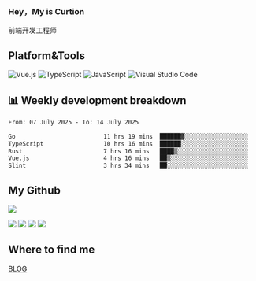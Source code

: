 ### Hey，My is Curtion
前端开发工程师
## Platform&Tools

![Vue.js](https://img.shields.io/badge/-Vue.js-4FC08D?style=flat-square&logo=Vue.js&logoColor=white)
![TypeScript](https://img.shields.io/badge/-TypeScript-007ACC?style=flat-square&logo=typescript&logoColor=white)
![JavaScript](https://img.shields.io/badge/-JavaScript-F7DF1E?style=flat-square&logo=javascript&logoColor=black)
![Visual Studio Code](https://img.shields.io/badge/-VSCode-007ACC?style=flat-square&logo=Visual-Studio-Code&logoColor=white)

## 📊 Weekly development breakdown

<!--START_SECTION:waka-->

```txt
From: 07 July 2025 - To: 14 July 2025

Go                         11 hrs 19 mins  ██████▓░░░░░░░░░░░░░░░░░░   26.15 %
TypeScript                 10 hrs 16 mins  ██████░░░░░░░░░░░░░░░░░░░   23.72 %
Rust                       7 hrs 16 mins   ████▒░░░░░░░░░░░░░░░░░░░░   16.79 %
Vue.js                     4 hrs 16 mins   ██▒░░░░░░░░░░░░░░░░░░░░░░   09.88 %
Slint                      3 hrs 34 mins   ██░░░░░░░░░░░░░░░░░░░░░░░   08.24 %
```

<!--END_SECTION:waka-->

## My Github

![](http://github-profile-summary-cards.vercel.app/api/cards/profile-details?username=curtion&theme=nord_bright)

![](http://github-profile-summary-cards.vercel.app/api/cards/stats?username=curtion&theme=nord_bright)
![](http://github-profile-summary-cards.vercel.app/api/cards/productive-time?username=curtion&theme=nord_bright&utcOffset=8)
![](http://github-profile-summary-cards.vercel.app/api/cards/repos-per-language?username=curtion&theme=nord_bright)
![](http://github-profile-summary-cards.vercel.app/api/cards/most-commit-language?username=curtion&theme=nord_bright)

## Where to find me

[BLOG](https://blog.3gxk.net)
